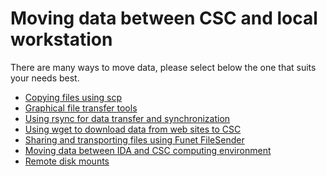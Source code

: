 # Moving data between CSC and local workstation

There are many ways to move data, please select
below the one that suits your needs best.

* [Copying files using scp](scp.md)
* [Graphical file transfer tools](graphical_transfer.md)
* [Using rsync for data transfer and synchronization](rsync.md)
* [Using wget to download data from web sites to CSC](wget.md)
* [Sharing and transporting files using Funet FileSender](funet.md)
* [Moving data between IDA and CSC computing environment](using_ida.md)
* [Remote disk mounts](disk_mount.md)
